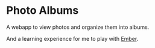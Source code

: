 # Photo Albums

A webapp to view photos and organize them into albums.

And a learning experience for me to play with [Ember][].

[Ember]: http://emberjs.com/
